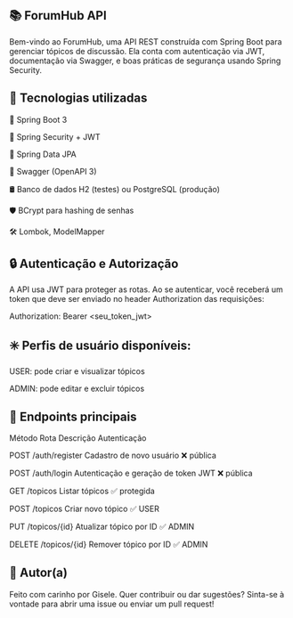 ## 📚 ForumHub API
Bem-vindo ao ForumHub, uma API REST construída com Spring Boot para gerenciar tópicos de discussão. Ela conta com autenticação via JWT, documentação via Swagger, e boas práticas de segurança usando Spring Security.

## 🚀 Tecnologias utilizadas

💚 Spring Boot 3

🔐 Spring Security + JWT

🐘 Spring Data JPA

🧪 Swagger (OpenAPI 3)

🛢️ Banco de dados H2 (testes) ou PostgreSQL (produção)

🛡️ BCrypt para hashing de senhas

🛠️ Lombok, ModelMapper

## 🔒 Autenticação e Autorização

A API usa JWT para proteger as rotas. Ao se autenticar, você receberá um token que deve ser enviado no header Authorization das requisições:

Authorization: Bearer <seu_token_jwt>

## ✳️ Perfis de usuário disponíveis:

USER: pode criar e visualizar tópicos

ADMIN: pode editar e excluir tópicos

## 📂 Endpoints principais
Método	Rota	Descrição	Autenticação

POST	/auth/register	Cadastro de novo usuário	❌ pública

POST	/auth/login	Autenticação e geração de token JWT	❌ pública

GET	/topicos	Listar tópicos	✅ protegida

POST	/topicos	Criar novo tópico	✅ USER

PUT	/topicos/{id}	Atualizar tópico por ID	✅ ADMIN

DELETE	/topicos/{id}	Remover tópico por ID	✅ ADMIN

## 🧠 Autor(a)
Feito com carinho por Gisele. Quer contribuir ou dar sugestões? 
Sinta-se à vontade para abrir uma issue ou enviar um pull request!
